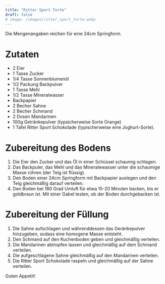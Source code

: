 ```yaml
---
title: "Ritter Sport Torte"
draft: false
# image: /images/ritter_sport_torte.webp
---
```


Die Mengenangaben reichen für eine 24cm Springform.

# Zutaten
- 2 Eier
- 1 Tasse Zucker
- 1/4 Tasse Sonnenblumenöl
- 1/2 Packung Backpulver
- 1 Tasse Mehl
- 1/2 Tasse Mineralwasser
- Backpapier
- 2 Becher Sahne
- 2 Becher Schmand
- 2 Dosen Mandarinen
- 100g Getränkepulver (typsicherweise Sorte Orange)
- 1 Tafel Ritter Sport Schokolade (typischerweise eine Joghurt-Sorte).

# Zubereitung des Bodens
1. Die Eier den Zucker und das Öl in einer Schüssel schaumig schlagen.
2. Das Backpuler, das Mehl und das Mineralewasser unter die schaumige Masse rühren (der Teig ist flüssig).
3. Den Boden einer 24cm Springform mit Backpapier auslegen und den Teig gleichmäßig darauf verteilen.
4. Den Boden bei 180 Grad Umluft für etwa 15-20 Minuten backen, bis er goldbraun ist. Mit einer Gabel testen, ob der Boden durchgebacken ist.

# Zubereitung der Füllung
1. Die Sahne aufschlagen und währenddessen das Geränkepulver hinzugeben, sodass eine homogene Masse entsteht.
2. Den Schmand auf den Kuchenboden geben und gleichmäßig verteilen.
3. Die Mandarinen abtropfen lassen und gleichmäßig auf dem Schmand verteilen.
4. Die aufgeschlagene Sahne gleichmäßig auf den Mandarinen verteilen.
5. Die Ritter Sport Schokolade raspeln und gleichmäßig auf der Sahne verteilen.

Guten Appetit!
